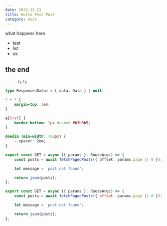 ```yaml
---
date: 2022-12-21
title: Hullo Test Post
category: mock
---
```


what happens here

- test
- list
- ok

## the end

> ty ty

```ts
type Response<Data> = { data: Data } | null;
```

```css
* + * {
	margin-top: 1em;
}

a[href] {
	border-bottom: 1px dashed #b3b3b5;
}

@media (min-width: 768px) {
	--spacer: 2em;
}
```

```ts
export const GET = async ({ params }: RouteArgs) => {
	const posts = await fetchPagedPosts({ offset: params.page || 0 });

	let message = 'post not found';

	return json(posts);
};
```

```js
export const GET = async ({ params }: RouteArgs) => {
	const posts = await fetchPagedPosts({ offset: params.page || 0 });

	let message = 'post not found';

	return json(posts);
};
```
